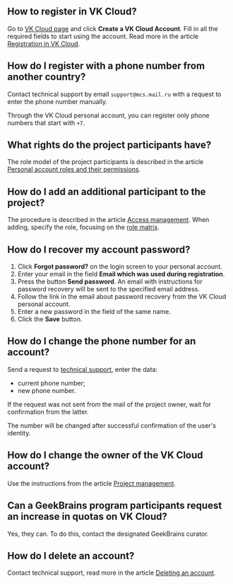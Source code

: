 ## How to register in VK Cloud?

Go to [VK Cloud page](https://cloud.vk.com/en/) and click **Create a VK Cloud Account**. Fill in all the required fields to start using the account. Read more in the article [Registration in VK Cloud](/en/additionals/start/account-registration).

## How do I register with a phone number from another country?

Contact technical support by email `support@mcs.mail.ru` with a request to enter the phone number manually.

<warn>

Through the VK Cloud personal account, you can register only phone numbers that start with `+7`.

</warn>

## What rights do the project participants have?

The role model of the project participants is described in the article [Personal account roles and their permissions](../../account/concepts/rolesandpermissions).

## How do I add an additional participant to the project?

The procedure is described in the article [Access management](../instructions/project-settings/access-manage#inviting_a_new_member_to_the_project). When adding, specify the role, focusing on the [role matrix](../concepts/rolesandpermissions/).

## How do I recover my account password?

1. Click **Forgot password?** on the login screen to your personal account.
1. Enter your email in the field **Email which was used during registration**.
1. Press the button **Send password**. An email with instructions for password recovery will be sent to the specified email address.
1. Follow the link in the email about password recovery from the VK Cloud personal account.
1. Enter a new password in the field of the same name.
1. Click the **Save** button.

## How do I change the phone number for an account?

Send a request to [technical support](/en/contacts/), enter the data:

- current phone number;
- new phone number.

If the request was not sent from the mail of the project owner, wait for confirmation from the latter.

The number will be changed after successful confirmation of the user's identity.

## How do I change the owner of the VK Cloud account?

Use the instructions from the article [Project management](../instructions/project-settings/manage#change_of_the_project_owner).

## Can a GeekBrains program participants request an increase in quotas on VK Cloud?

Yes, they can. To do this, contact the designated GeekBrains curator.

## How do I delete an account?

Contact technical support, read more in the article [Deleting an account](../use-cases/account-delete/).
